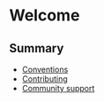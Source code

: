 
# Welcome

Summary
-------
  * [Conventions](conventions)
  * [Contributing](contribute)
  * [Community support](communication-support-channels)
